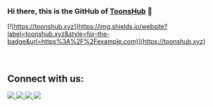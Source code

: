 ### Hi there, this is the GitHub of <a href="https://toonshub.xyz">ToonsHub</a> 👋
[![https://toonshub.xyz](https://img.shields.io/website?label=toonshub.xyz&style=for-the-badge&url=https%3A%2F%2Fexample.com)](https://toonshub.xyz)<br><br>
<br>
## Connect with us:

<p align="left">
  <a href="https://toonshub.xyz">
    <img src="https://img.shields.io/badge/toonshub-%23ff3c00.svg?&style=for-the-badge&logo=rss&logoColor=white"/>
  </a>
  <a href="https://discord.gg/2mPFKykW4j">
    <img src="https://img.shields.io/badge/discord-%237289d9?style=for-the-badge&logo=discord&logoColor=white"/>
  </a>
  <a href="https://youtube.com/channel/UCL_YVurWT5RGkeHGbmG1odA">
    <img src="https://img.shields.io/youtube/channel/subscribers/UCL_YVurWT5RGkeHGbmG1odA?style=for-the-badge&logo=youtube&label=Youtube&color=red"/>
  </a>
  <a href="https://telegram.me/toonshubchat">
    <img src="https://img.shields.io/badge/Telegram-blue?style=for-the-badge&logo=telegram"/>
  </a>
</p>


